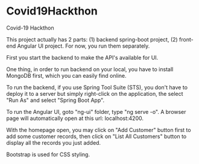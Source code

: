 # Covid19Hackthon
Covid-19 Hackthon

This project actually has 2 parts: (1) backend spring-boot project, (2) front-end Angular UI project. For now, you run them separately. 

First you start the backend to make the API's available for UI.

One thing, in order to run backend on your local, you have to install MongoDB first, which you can easily find online.

To run the backend, if you use Spring Tool Suite (STS), you don't have to deploy it to a server but simply right-click on the application, the select "Run As" and select "Spring Boot App".

To run the Angular UI, goto "ng-ui" folder, type "ng serve -o". A browser page will automatically open at this url: localhost:4200.

With the homepage open, you may click on "Add Customer" button first to add some customer records, then click on "List All Customers" button to display all the records you just added.

Bootstrap is used for CSS styling.
